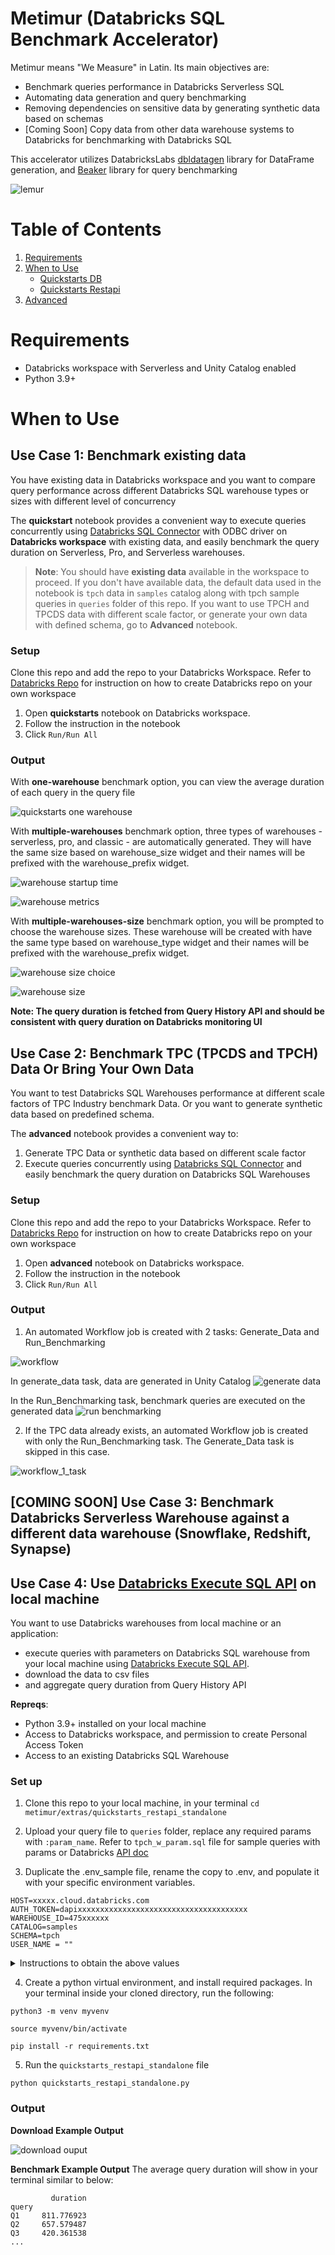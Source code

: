 # Metimur (Databricks SQL Benchmark Accelerator)

Metimur means "We Measure" in Latin. Its main objectives are:

* Benchmark queries performance in Databricks Serverless SQL
* Automating data generation and query benchmarking
* Removing dependencies on sensitive data by generating synthetic data based on schemas
* [Coming Soon] Copy data from other data warehouse systems to Databricks for benchmarking with Databricks SQL

This accelerator utilizes DatabricksLabs [dbldatagen](https://github.com/databrickslabs/dbldatagen) library for DataFrame generation, and [Beaker](https://github.com/goodwillpunning/beaker) library for query benchmarking 

![lemur](./assets/lemur_lab.png)

# Table of Contents
1. [Requirements](#requirements)
3. [When to Use](#when-to-use)
    * [Quickstarts DB](#quickstarts-db)
    * [Quickstarts Restapi](#quickstarts-restapi)
4. [Advanced](#advanced)


# Requirements
* Databricks workspace with Serverless and Unity Catalog enabled
* Python 3.9+

# When to Use

## Use Case 1: Benchmark existing data
You have existing data in Databricks workspace and you want to compare query performance across different Databricks SQL warehouse types or sizes with different level of concurrency 

The **quickstart** notebook provides a convenient way to execute queries concurrently using [Databricks SQL Connector](https://docs.databricks.com/en/dev-tools/python-sql-connector.html) with ODBC driver on **Databricks workspace** with existing data, and easily benchmark the query duration on Serverless, Pro, and Serverless warehouses.  

>**Note**: You should have **existing data** available in the workspace to proceed. If you don't have available data, the default data used in the notebook is `tpch` data in `samples` catalog along with tpch sample queries in `queries` folder of this repo. If you want to use TPCH and TPCDS data with different scale factor, or generate your own data with defined schema, go to **Advanced** notebook.

### Setup

Clone this repo and add the repo to your Databricks Workspace. Refer to [Databricks Repo](https://docs.databricks.com/en/repos/repos-setup.html) for instruction on how to create Databricks repo on your own workspace

1. Open **quickstarts** notebook on Databricks workspace.
2. Follow the instruction in the notebook
3. Click `Run/Run All`

### Output

With **one-warehouse** benchmark option, you can view the average duration of each query in the query file

![quickstarts one warehouse](./assets/quickstarts_onewh.png)

With **multiple-warehouses** benchmark option, three types of warehouses - serverless, pro, and classic - are automatically generated. They will have the same size based on warehouse_size widget and their names will be prefixed with the warehouse_prefix widget.

![warehouse startup time](./assets/warehouses_startup.png)

![warehouse metrics](./assets/warehouses_metrics.png)

With **multiple-warehouses-size** benchmark option, you will be prompted to choose the warehouse sizes. These warehouse will be created with have the same type based on warehouse_type widget and their names will be prefixed with the warehouse_prefix widget.

![warehouse size choice](./assets/warehouse_size_choices.png)

![warehouse size](./assets/warehouses_size.png)

**Note: The query duration is fetched from Query History API and should be consistent with query duration on Databricks monitoring UI**


## Use Case 2: Benchmark TPC (TPCDS and TPCH) Data Or Bring Your Own Data
You want to test Databricks SQL Warehouses performance at different scale factors of TPC Industry benchmark Data.
Or you want to generate synthetic data based on predefined schema. 

The **advanced** notebook provides a convenient way to:  
1. Generate TPC Data or synthetic data based on different scale factor
2. Execute queries concurrently using [Databricks SQL Connector](https://docs.databricks.com/en/dev-tools/python-sql-connector.html) and easily benchmark the query duration on Databricks SQL Warehouses

### Setup

Clone this repo and add the repo to your Databricks Workspace. Refer to [Databricks Repo](https://docs.databricks.com/en/repos/repos-setup.html) for instruction on how to create Databricks repo on your own workspace

1. Open **advanced** notebook on Databricks workspace.
2. Follow the instruction in the notebook
3. Click `Run/Run All`

### Output

1. An automated Workflow job is created with 2 tasks: Generate_Data and Run_Benchmarking

![workflow](./assets/workflow.png)

In generate_data task, data are generated in Unity Catalog
![generate data](./assets/generate_data.png)

In the Run_Benchmarking task, benchmark queries are executed on the generated data
![run benchmarking](./assets/run_benchmarking.png)

2. If the TPC data already exists, an automated Workflow job is created with only the Run_Benchmarking task. The Generate_Data task is skipped in this case.

![workflow_1_task](./assets/workflow_1_task.png)

## [COMING SOON] Use Case 3: Benchmark Databricks Serverless Warehouse against a different data warehouse (Snowflake, Redshift, Synapse) 

## Use Case 4: Use [Databricks Execute SQL API](https://docs.databricks.com/api/workspace/statementexecution/executestatement) on local machine

You want to use Databricks warehouses from local machine or an application:
* execute queries with parameters on Databricks SQL warehouse from your local machine using [Databricks Execute SQL API](https://docs.databricks.com/api/workspace/statementexecution/executestatement). 
* download the data to csv files
* and aggregate query duration from Query History API


**Repreqs**:
* Python 3.9+ installed on your local machine
* Access to Databricks workspace, and permission to create Personal Access Token
* Access to an existing Databricks SQL Warehouse

### Set up

1. Clone this repo to your local machine, in your terminal `cd metimur/extras/quickstarts_restapi_standalone`

2. Upload your query file to `queries` folder, replace any required params with `:param_name`. Refer to `tpch_w_param.sql` file for sample queries with params or Databricks [API doc](https://docs.databricks.com/api/workspace/statementexecution/executestatement)

3. Duplicate the .env_sample file, rename the copy to .env, and populate it with your specific environment variables.
```
HOST=xxxxx.cloud.databricks.com
AUTH_TOKEN=dapixxxxxxxxxxxxxxxxxxxxxxxxxxxxxxxxxxxxxx
WAREHOUSE_ID=475xxxxxx
CATALOG=samples
SCHEMA=tpch
USER_NAME = ""
```

<details>
<summary>Instructions to obtain the above values</summary>

* HOST: aka [Workspace Instance Name](https://docs.databricks.com/en/workspace/workspace-details.html) can be located on the browser when you login to Databricks workspace

* AUTH_TOKEN: aka Databricks [personal access token](https://docs.databricks.com/en/workspace/workspace-details.html)

* WAREHOUSE_ID: Use an already-existed warehouse or create a new one in your Databricks workspace before proceeding. From Databricks workspace, go to `SQL Warhouses`, choose your warehouse, `Connection details`, the warehouse ID is the last part of HTTP path `/sql/1.0/warehouses/<warehouse_id>`

* CATALOG and SCHEMA: of the tables you want to query

* USER_NAME: the user name you used to access the workspace and run the queries

</details>

4. Create a python virtual environment, and install required packages. In your terminal inside your cloned directory, run the following:
```
python3 -m venv myvenv

source myvenv/bin/activate

pip install -r requirements.txt
```

5. Run the `quickstarts_restapi_standalone` file

```
python quickstarts_restapi_standalone.py 
```

### Output

**Download Example Output**

![download ouput](assets/download_example.png)

**Benchmark Example Output**
The average query duration will show in your terminal similar to below:
```
         duration
query            
Q1     811.776923
Q2     657.579487
Q3     420.361538
...
```

